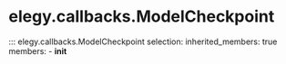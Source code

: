# elegy.callbacks.ModelCheckpoint

::: elegy.callbacks.ModelCheckpoint
    selection:
        inherited_members: true
        members:
            - __init__
